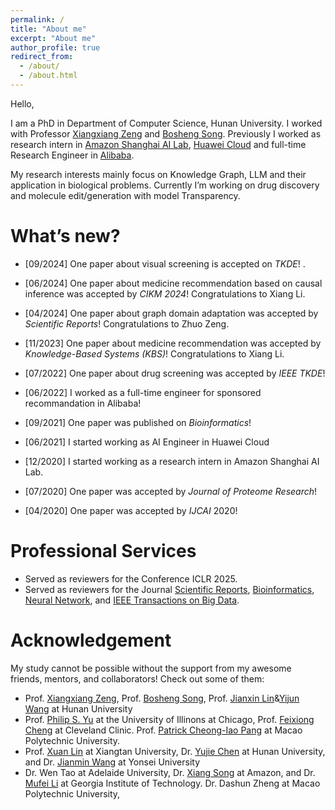 ```yaml
---
permalink: /
title: "About me"
excerpt: "About me"
author_profile: true
redirect_from: 
  - /about/
  - /about.html
---
```


Hello,

I am a PhD in Department of Computer Science, Hunan University. I worked with Professor [Xiangxiang Zeng](https://scholar.google.com/citations?user=B20HBMIAAAAJ&hl=en) and [Bosheng Song](https://scholar.google.com.hk/citations?user=n2szdRoAAAAJ&hl=zh-CN). Previously I worked as research intern in [Amazon Shanghai AI Lab](), [Huawei Cloud]() and full-time Research Engineer in [Alibaba]().

My research interests mainly focus on Knowledge Graph, LLM and their application in biological problems. Currently I’m working on drug discovery and molecule edit/generation with model Transparency.

# What’s new?
* [09/2024] One paper about visual screening is accepted on *TKDE*! .

* [06/2024] One paper about medicine recommendation based on causal inference was accepted by *CIKM 2024*! Congratulations to Xiang Li.

* [04/2024] One paper about graph domain adaptation was accepted by *Scientific Reports*! Congratulations to Zhuo Zeng.

* [11/2023] One paper about medicine recommendation was accepted by *Knowledge-Based Systems (KBS)*! Congratulations to Xiang Li.

* [07/2022] One paper about drug screening was accepted by *IEEE TKDE*!

* [06/2022] I worked as a full-time engineer for sponsored recommandation in Alibaba!

* [09/2021] One paper was published on *Bioinformatics*!

* [06/2021] I started working as AI Engineer in Huawei Cloud

* [12/2020] I started working as a research intern in Amazon Shanghai AI Lab.

* [07/2020] One paper was accepted by *Journal of Proteome Research*!

* [04/2020] One paper was accepted by *IJCAI* 2020!


# Professional Services
* Served as reviewers for the Conference ICLR 2025.
* Served as reviewers for the Journal [Scientific Reports](https://www.nature.com/srep/), [Bioinformatics](https://academic.oup.com/bioinformatics), [Neural Network](https://bmcbioinformatics.biomedcentral.com/), and [IEEE Transactions on Big Data](https://bmcbioinformatics.biomedcentral.com/).

# Acknowledgement
My study cannot be possible without the support from my awesome friends, mentors, and collaborators! Check out some of them:
* Prof. [Xiangxiang Zeng](https://scholar.google.com/citations?user=B20HBMIAAAAJ&hl=en), Prof. [Bosheng Song](https://scholar.google.com.hk/citations?user=n2szdRoAAAAJ&hl=zh-CN), Prof. [Jianxin Lin](https://scholar.google.com.hk/citations?user=ztdMYPcAAAAJ&hl=zh-CN)&[Yijun Wang]() at Hunan University
* Prof. [Philip S. Yu](https://scholar.google.com/citations?user=D0lL1r0AAAAJ&hl=en) at the University of Illinons at Chicago, Prof. [Feixiong Cheng](https://scholar.google.com/citations?user=i83-SfgAAAAJ&hl=en) at Cleveland Clinic. Prof. [Patrick Cheong-Iao Pang](https://www.patrickpang.net/zh/) at Macao Polytechnic University. 
* Prof. [Xuan Lin](https://scholar.google.com/citations?user=8B0t8AYAAAAJ&hl=en) at Xiangtan University, Dr. [Yujie Chen](https://scholar.google.com/citations?user=HM8YayEAAAAJ&hl=en) at Hunan University, and Dr. [Jianmin Wang](https://scholar.google.com/citations?user=4ajuBSkAAAAJ&hl=en) at Yonsei University 
* Dr. Wen Tao at Adelaide University, Dr. [Xiang Song](https://scholar.google.com/citations?user=LyPpCKwAAAAJ&hl=en) at Amazon, and Dr. [Mufei Li](https://mufeili.github.io/) at Georgia Institute of Technology. Dr. Dashun Zheng at Macao Polytechnic University,
